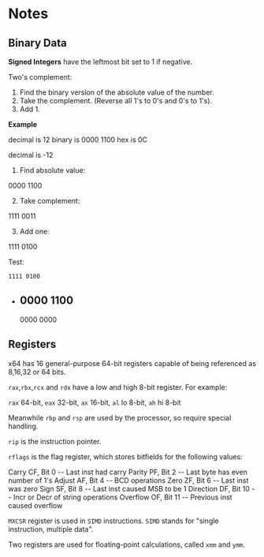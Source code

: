 # Notes

## Binary Data

**Signed Integers** have the leftmost bit set to 1 if negative.

Two's complement:
1. Find the binary version of the absolute value of the number.
2. Take the complement. (Reverse all 1's to 0's and 0's to 1's).
3. Add 1.

**Example**

decimal is   12
binary  is   0000 1100
hex     is   0C

decimal is   -12

1. Find absolute value:

0000 1100

2. Take complement:

1111 0011

3. Add one:

1111 0100

Test:

    1111 0100
+   0000 1100
    ---------
    0000 0000

## Registers

x64 has 16 general-purpose 64-bit registers capable of being
referenced as 8,16,32 or 64 bits.

`rax`,`rbx`,`rcx` and `rdx` have a low and high 8-bit register.
For example:

`rax` 64-bit, `eax` 32-bit, `ax` 16-bit, `al` lo 8-bit, `ah` hi 8-bit

Meanwhile `rbp` and `rsp` are used by the processor, so require
special handling.

`rip` is the instruction pointer.

`rflags` is the flag register, which stores bitfields for the
following values:

Carry 		CF, Bit 0  -- Last inst had carry
Parity		PF, Bit 2  -- Last byte has even number of 1's
Adjust		AF, Bit 4  -- BCD operations
Zero		ZF, Bit 6  -- Last inst was zero
Sign		SF, Bit 8  -- Last inst caused MSB to be 1
Direction	DF, Bit 10 -- Incr or Decr of string operations
Overflow	OF, Bit 11 -- Previous inst caused overflow

`MXCSR` register is used in `SIMD` instructions. `SIMD` stands for
"single instruction, multiple data".

Two registers are used for floating-point calculations, called
`xmm` and `ymm`.

